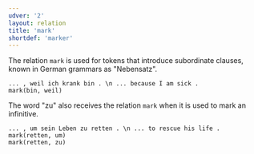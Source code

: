 ```yaml
---
udver: '2'
layout: relation
title: 'mark'
shortdef: 'marker'
---
```


The relation `mark` is used for tokens that introduce subordinate clauses, known in German grammars as "Nebensatz".

~~~ sdparse
... , weil ich krank bin . \n ... because I am sick .
mark(bin, weil)
~~~

The word "zu" also receives the relation `mark` when it is used to mark an infinitive. 

~~~ sdparse
... , um sein Leben zu retten . \n ... to rescue his life .
mark(retten, um)
mark(retten, zu)
~~~
